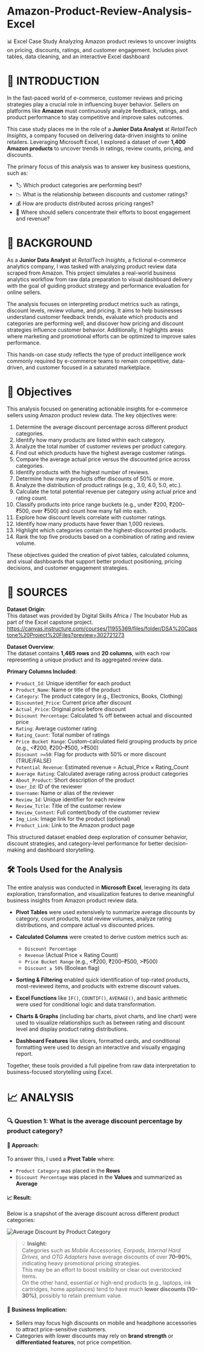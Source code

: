 # Amazon-Product-Review-Analysis-Excel
📊 Excel Case Study  Analyzing Amazon product reviews to uncover insights on pricing, discounts, ratings, and customer engagement. Includes pivot tables, data cleaning, and an interactive Excel dashboard

# 📘 INTRODUCTION

In the fast-paced world of e-commerce, customer reviews and pricing strategies play a crucial role in influencing buyer behavior. Sellers on platforms like **Amazon** must continuously analyze feedback, ratings, and product performance to stay competitive and improve sales outcomes.

This case study places me in the role of a **Junior Data Analyst** at *RetailTech Insights*, a company focused on delivering data-driven insights to online retailers. Leveraging Microsoft Excel, I explored a dataset of over **1,400 Amazon products** to uncover trends in ratings, review counts, pricing, and discounts.

The primary focus of this analysis was to answer key business questions, such as:

- 🏷️ Which product categories are performing best?  
- 📉 What is the relationship between discounts and customer ratings?  
- 💰 How are products distributed across pricing ranges?  
- 🎯 Where should sellers concentrate their efforts to boost engagement and revenue?

# 🏢 BACKGROUND

As a **Junior Data Analyst** at *RetailTech Insights*, a fictional e-commerce analytics company, I was tasked with analyzing product review data scraped from Amazon. This project simulates a real-world business analytics workflow from raw data preparation to visual dashboard delivery with the goal of guiding product strategy and performance evaluation for online sellers.

The analysis focuses on interpreting product metrics such as ratings, discount levels, review volume, and pricing. It aims to help businesses understand customer feedback trends, evaluate which products and categories are performing well, and discover how pricing and discount strategies influence customer behavior. Additionally, it highlights areas where marketing and promotional efforts can be optimized to improve sales performance.

This hands-on case study reflects the type of product intelligence work commonly required by e-commerce teams to remain competitive, data-driven, and customer focused in a saturated marketplace.

# 🎯 Objectives

This analysis focused on generating actionable insights for e-commerce sellers using Amazon product review data. The key objectives were:

1. Determine the average discount percentage across different product categories.  
2. Identify how many products are listed within each category.  
3. Analyze the total number of customer reviews per product category.  
4. Find out which products have the highest average customer ratings.  
5. Compare the average actual price versus the discounted price across categories.  
6. Identify products with the highest number of reviews.  
7. Determine how many products offer discounts of 50% or more.  
8. Analyze the distribution of product ratings (e.g., 3.0, 4.0, 5.0, etc.).  
9. Calculate the total potential revenue per category using actual price and rating count.  
10. Classify products into price range buckets (e.g., under ₹200, ₹200–₹500, over ₹500) and count how many fall into each.  
11. Explore how discount levels correlate with customer ratings.  
12. Identify how many products have fewer than 1,000 reviews.  
13. Highlight which categories contain the highest-discounted products.  
14. Rank the top five products based on a combination of rating and review volume.

These objectives guided the creation of pivot tables, calculated columns, and visual dashboards that support better product positioning, pricing decisions, and customer engagement strategies.

# 📂 SOURCES

**Dataset Origin**:  
This dataset was provided by Digital Skills Africa / The Incubator Hub as part of the Excel capstone project. https://canvas.instructure.com/courses/11955369/files/folder/DSA%20Capstone%20Project%20Files?preview=302721273

**Dataset Overview**:  
The dataset contains **1,465 rows** and **20 columns**, with each row representing a unique product and its aggregated review data.

**Primary Columns Included**:

- `Product_Id`: Unique identifier for each product  
- `Product_Name`: Name or title of the product  
- `Category`: The product category (e.g., Electronics, Books, Clothing)  
- `Discounted_Price`: Current price after discount  
- `Actual_Price`: Original price before discount  
- `Discount Percentage`: Calculated % off between actual and discounted price  
- `Rating`: Average customer rating  
- `Rating_Count`: Total number of ratings  
- `Price Bucket Range`: Custom-calculated field grouping products by price (e.g., <₹200, ₹200–₹500, >₹500)  
- `Discount >=50`: Flag for products with 50% or more discount (TRUE/FALSE)  
- `Potential Revenue`: Estimated revenue = Actual_Price × Rating_Count  
- `Average Rating`: Calculated average rating across product categories  
- `About_Product`: Short description of the product  
- `User_Id`: ID of the reviewer  
- `Username`: Name or alias of the reviewer  
- `Review_Id`: Unique identifier for each review  
- `Review_Title`: Title of the customer review  
- `Review_Content`: Full content/body of the customer review  
- `Img_Link`: Image link for the product (optional)  
- `Product_Link`: Link to the Amazon product page

This structured dataset enabled deep exploration of consumer behavior, discount strategies, and category-level performance for better decision-making and dashboard storytelling.

## 🛠 Tools Used for the Analysis

The entire analysis was conducted in **Microsoft Excel**, leveraging its data exploration, transformation, and visualization features to derive meaningful business insights from Amazon product review data.

- **Pivot Tables** were used extensively to summarize average discounts by category, count products, total review volumes, analyze rating distributions, and compare actual vs discounted prices.

- **Calculated Columns** were created to derive custom metrics such as:
  - `Discount Percentage`
  - `Revenue` (Actual Price × Rating Count)
  - `Price Bucket Range` (e.g., <₹200, ₹200–₹500, >₹500)
  - `Discount ≥ 50%` (Boolean flag)

- **Sorting & Filtering** enabled quick identification of top-rated products, most-reviewed items, and products with extreme discount values.

- **Excel Functions** like `IF()`, `COUNTIF()`, `AVERAGE()`, and basic arithmetic were used for conditional logic and data transformation.

- **Charts & Graphs** (including bar charts, pivot charts, and line chart) were used to visualize relationships such as between rating and discount level and display product rating distributions.

- **Dashboard Features** like slicers, formatted cards, and conditional formatting were used to design an interactive and visually engaging report.

Together, these tools provided a full pipeline from raw data interpretation to business-focused storytelling using Excel.

# 📈 ANALYSIS

### 🔍 Question 1: What is the average discount percentage by product category?

#### 📌 Approach:
To answer this, I used a **Pivot Table** where:
- `Product Category` was placed in the **Rows**
- `Discount Percentage` was placed in the **Values** and summarized as **Average**

#### 📈 Result:
Below is a snapshot of the average discount across different product categories:

![Average Discount by Product Category](assets/avg_discount_category.png)

> 💡 **Insight:**  
> Categories such as *Mobile Accessories, Earpads, Internal Hard Drives,* and *OTG Adapters* have average discounts of over **70–90%**, indicating heavy promotional pricing strategies.  
> This may be an effort to boost visibility or clear out overstocked items.  
> On the other hand, essential or high-end products (e.g., laptops, ink cartridges, home appliances) tend to have much **lower discounts (10–30%)**, possibly to retain premium value.

#### 🎯 Business Implication:
- Sellers may focus high discounts on mobile and headphone accessories to attract price-sensitive customers.
- Categories with lower discounts may rely on **brand strength** or **differentiated features**, not price competition.

